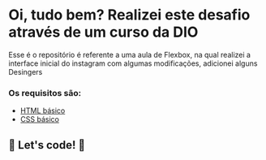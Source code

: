 # Oi, tudo bem? Realizei este desafio através de um curso da DIO

Esse é o repositório é referente a uma aula de Flexbox, na qual realizei a interface inicial do instagram com algumas modificações, adicionei alguns Desingers

### Os requisitos são:

- [HTML básico](https://www.w3schools.com/html/)
- [CSS básico](https://developer.mozilla.org/pt-BR/docs/Web/CSS)

## 🚀 Let's code! 🚀
